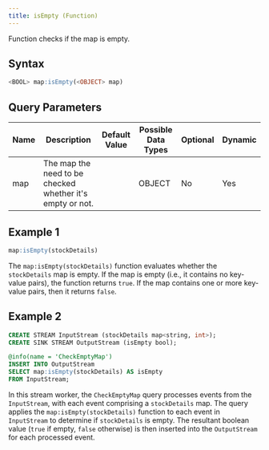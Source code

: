 ```yaml
---
title: isEmpty (Function)
---
```


Function checks if the map is empty.

## Syntax

```sql
<BOOL> map:isEmpty(<OBJECT> map)
```

## Query Parameters

| Name | Description  | Default Value | Possible Data Types | Optional | Dynamic |
|------|--------------|---------------|---------------------|----------|---------|
| map  | The map the need to be checked whether it's empty or not. |               | OBJECT | No       | Yes     |

## Example 1

```sql
map:isEmpty(stockDetails)
```

The `map:isEmpty(stockDetails)` function evaluates whether the `stockDetails` map is empty. If the map is empty (i.e., it contains no key-value pairs), the function returns `true`. If the map contains one or more key-value pairs, then it returns `false`.

## Example 2

```sql
CREATE STREAM InputStream (stockDetails map<string, int>);
CREATE SINK STREAM OutputStream (isEmpty bool);

@info(name = 'CheckEmptyMap')
INSERT INTO OutputStream
SELECT map:isEmpty(stockDetails) AS isEmpty
FROM InputStream;
```

In this stream worker, the `CheckEmptyMap` query processes events from the `InputStream`, with each event comprising a `stockDetails` map. The query applies the `map:isEmpty(stockDetails)` function to each event in `InputStream` to determine if `stockDetails` is empty. The resultant boolean value (`true` if empty, `false` otherwise) is then inserted into the `OutputStream` for each processed event.
